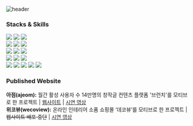 ![header](https://capsule-render.vercel.app/api?type=rect&color=C2E1FF&height=200&section=header&text=Bongjun%20Seong&animation=twinkling&fontSize=90&fontColor=333333)
</br>

### Stacks & Skills

<img src="https://img.shields.io/badge/HTML5-E34F26?style=for-the-badge&logo=html5&logoColor=white"> <img src="https://img.shields.io/badge/CSS3-1572B6?style=for-the-badge&logo=css3&logoColor=white"> <img src="https://img.shields.io/badge/Javascript-F7DF1E?style=for-the-badge&logo=javascript&logoColor=black">
</br>
<img src="https://img.shields.io/badge/react-61DAFB?style=for-the-badge&logo=react&logoColor=black">
<img src="https://img.shields.io/badge/next.js-000000?style=for-the-badge&logo=next.js&logoColor=white">
<img src="https://img.shields.io/badge/Typescript-3178C6?style=for-the-badge&logo=typescript&logoColor=white">
</br>
<img src="https://img.shields.io/badge/sass-cf649a?style=for-the-badge&logo=sass&logoColor=white">
<img src="https://img.shields.io/badge/styledcomponents-DB7093?style=for-the-badge&logo=styled-components&logoColor=white">
<img src="https://img.shields.io/badge/tailwindcss-3cbef8?style=for-the-badge&logo=tailwindcss&logoColor=white">
</br>
<img src="https://img.shields.io/badge/node.js-339933?style=for-the-badge&logo=Node.js&logoColor=white">
<img src="https://img.shields.io/badge/express-000000?style=for-the-badge&logo=express&logoColor=white">
<img src="https://img.shields.io/badge/mysql-4479A1?style=for-the-badge&logo=mysql&logoColor=white">
</br>
<img src="https://img.shields.io/badge/git-F05032?style=for-the-badge&logo=git&logoColor=white">
<img src="https://img.shields.io/badge/github-181717?style=for-the-badge&logo=github&logoColor=white">
<img src="https://img.shields.io/badge/notion-181717?style=for-the-badge&logo=notion&logoColor=white">
<img src="https://img.shields.io/badge/slack-4A154B?style=for-the-badge&logo=slack&logoColor=white">
<img src="https://img.shields.io/badge/figma-F24E1E?style=for-the-badge&logo=figma&logoColor=white">
</br>

### Published Website
**아점(ajeom):** 월간 활성 사용자 수 14만명의 창작글 컨텐츠 플랫폼 '브런치'를 모티브로 한 프로젝트 | [웹사이트](http://13.124.178.77:3000) | [시연 영상](https://youtu.be/ydv4rAPWln4)
</br>
**위코뷰(wecoview):** 온라인 인테리어 소품 쇼핑몰 ‘데코뷰’를 모티브로 한 프로젝트 | ~~웹사이트 배포 중단~~ | [시연 영상](https://youtu.be/TkbnRMxwWDI)
</br>
